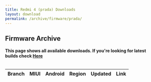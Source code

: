 ```yaml
---
title: Redmi 4 (prada) Downloads
layout: download
permalink: /archive/firmware/prada/
---
```


## Firmware Archive
#### This page shows all available downloads. If you're looking for latest builds check [Here](/firmware/prada/)


<div style="overflow-x:auto;">
<table id="firmware" class="compact row-border" style="width:100%">
    <thead>
        <tr>
            <th>Branch</th>
            <th>MIUI</th>
            <th>Android</th>
            <th>Region</th>
            <th>Updated</th>
            <th>Link</th>
        </tr>
    </thead>
    <script>loadFirmwareDownloads('prada', 'full')</script>
</table>
</div>
